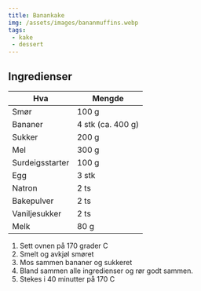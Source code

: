 ```yaml
---
title: Banankake
img: /assets/images/bananmuffins.webp
tags:
 - kake
 - dessert
---
```


## Ingredienser

Hva 		| Mengde
--- 		| ---
Smør		| 100 g
Bananer 	| 4 stk (ca. 400 g)
Sukker 		| 200 g
Mel 		| 300 g
Surdeigsstarter | 100 g
Egg 		| 3 stk
Natron		| 2 ts
Bakepulver 	| 2 ts
Vaniljesukker 	| 2 ts
Melk 		| 80 g

1. Sett ovnen på 170 grader C
3. Smelt og avkjøl smøret
3. Mos sammen bananer og sukkeret
4. Bland sammen alle ingredienser og rør godt sammen.
5. Stekes i 40 minutter på 170 C

